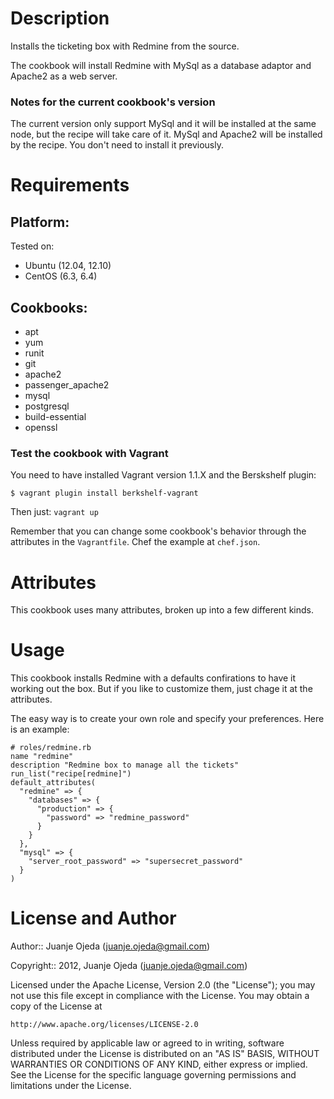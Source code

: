 Description
===========

Installs the ticketing box with Redmine from the source.

The cookbook will install Redmine with MySql as a database adaptor and Apache2
as a web server.

### Notes for the current cookbook's version

The current version only support MySql and it will be installed at the same
node, but the recipe will take care of it. MySql and Apache2 will be installed
by the recipe.
You don't need to install it previously.

Requirements
============

## Platform:

Tested on:

* Ubuntu (12.04, 12.10)
* CentOS (6.3, 6.4)

## Cookbooks:

* apt
* yum
* runit
* git
* apache2
* passenger\_apache2
* mysql
* postgresql
* build-essential
* openssl

### Test the cookbook with Vagrant

You need to have installed Vagrant version 1.1.X and the Berskshelf plugin:

```
$ vagrant plugin install berkshelf-vagrant
```

Then just: `vagrant up`

Remember that you can change some cookbook's behavior through the attributes in the `Vagrantfile`.
Chef the example at `chef.json`.


Attributes
==========

This cookbook uses many attributes, broken up into a few different kinds.

Usage
=====

This cookbook installs Redmine with a defaults confirations to have it working
out the box. But if you like to customize them, just chage it at the attributes.

The easy way is to create your own role and specify your preferences. Here is
an example:

    # roles/redmine.rb
    name "redmine"
    description "Redmine box to manage all the tickets"
    run_list("recipe[redmine]")
    default_attributes(
      "redmine" => {
        "databases" => {
          "production" => {
            "password" => "redmine_password"
          }
        }
      },
      "mysql" => {
        "server_root_password" => "supersecret_password"
      }
    )


License and Author
==================

Author:: Juanje Ojeda (<juanje.ojeda@gmail.com>)

Copyright:: 2012, Juanje Ojeda (<juanje.ojeda@gmail.com>)

Licensed under the Apache License, Version 2.0 (the "License");
you may not use this file except in compliance with the License.
You may obtain a copy of the License at

    http://www.apache.org/licenses/LICENSE-2.0

Unless required by applicable law or agreed to in writing, software
distributed under the License is distributed on an "AS IS" BASIS,
WITHOUT WARRANTIES OR CONDITIONS OF ANY KIND, either express or implied.
See the License for the specific language governing permissions and
limitations under the License.
